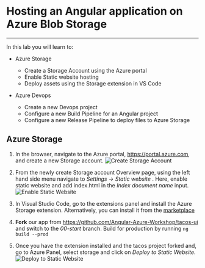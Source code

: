 # Hosting an Angular application on Azure Blob Storage

---

In this lab you will learn to:

* Azure Storage
    * Create a Storage Account using the Azure portal
    * Enable Static website hosting 
    * Deploy assets using the Storage extension in VS Code

* Azure Devops
    * Create a new Devops project
    * Configure a new Build Pipeline for an Angular project
    * Configure a new Release Pipeline to deploy files to Azure Storage
    
## Azure Storage

1. In the browser, navigate to the Azure portal, https://portal.azure.com, and create a new Storage account. 
![Create Storage Account](https://tacofancy.blob.core.windows.net/tutorial/CreateStorageAccount.gif)

1. From the newly create Storage account Overview page, using the left hand side menu navigate to *Settings* -> *Static website* . Here, enable static website and add index.html in the *Index document name* input. 
![Enable Static Website](https://tacofancy.blob.core.windows.net/tutorial/EnableStaticWebsite.png)

1. In Visual Studio Code, go to the extensions panel and install the Azure Storage extension. Alternatively, you can install it from the [marketplace](https://marketplace.visualstudio.com/items?itemName=ms-azuretools.vscode-azurestorage)

1. **Fork** our app from https://github.com/Angular-Azure-Workshop/tacos-ui and switch to the *00-start* branch. Build for production by running `ng build --prod`

1. Once you have the extension installed and the tacos project forked and, go to Azure Panel, select storage and click on *Deploy to Static Website*. 
![Deploy to Static Website](https://tacofancy.blob.core.windows.net/tutorial/DeployStaticWebsite.gif)
